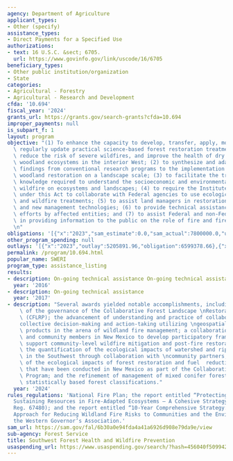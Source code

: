 ```yaml
---
agency: Department of Agriculture
applicant_types:
- Other (specify)
assistance_types:
- Direct Payments for a Specified Use
authorizations:
- text: 16 U.S.C. &sect; 6705.
  url: https://www.govinfo.gov/link/uscode/16/6705
beneficiary_types:
- Other public institution/organization
- State
categories:
- Agricultural - Forestry
- Agricultural - Research and Development
cfda: '10.694'
fiscal_year: '2024'
grants_url: https://grants.gov/search-grants?cfda=10.694
improper_payments: null
is_subpart_f: 1
layout: program
objective: "(1) To enhance the capacity to develop, transfer, apply, monitor, and\
  \ regularly update practical science-based forest restoration treatments that will\
  \ reduce the risk of severe wildfires, and improve the health of dry forest and\
  \ woodland ecosystems in the interior West; (2) to synthesize and adapt scientific\
  \ findings from conventional research programs to the implementation of forest and\
  \ woodland restoration on a landscape scale; (3) to facilitate the transfer of interdisciplinary\
  \ knowledge required to understand the socioeconomic and environmental impacts of\
  \ wildfire on ecosystems and landscapes; (4) to require the Institutes established\
  \ under this Act to collaborate with Federal agencies to use ecological restoration\
  \ and wildfire treatments; (5) to assist land managers in restoration-based applications\
  \ and new management technologies; (6) to provide technical assistance to collaborative\
  \ efforts by affected entities; and (7) to assist Federal and non-Federal land managers\
  \ in providing information to the public on the role of fire and fire management.\r\
  \n"
obligations: '[{"x":"2023","sam_estimate":0.0,"sam_actual":7800000.0,"usa_spending_actual":7799998.25},{"x":"2024","sam_estimate":0.0,"sam_actual":6600000.0,"usa_spending_actual":6311889.09},{"x":"2025","sam_estimate":0.0,"sam_actual":6600000.0,"usa_spending_actual":-1265.43}]'
other_program_spending: null
outlays: '[{"x":"2023","outlay":5205891.96,"obligation":6599378.66},{"x":"2024","outlay":1469368.55,"obligation":6600000.0},{"x":"2025","outlay":0.0,"obligation":0.0}]'
permalink: /program/10.694.html
popular_name: SWERI
program_type: assistance_listing
results:
- description: On-going technical assistance On-going technical assistance
  year: '2016'
- description: On-going technical assistance
  year: '2017'
- description: "Several awards yielded notable accomplishments, including: an assessment\
    \ of the governance of the Collaborative Forest Landscape \nRestoration Program\
    \ (CFLRP); the advancement of understanding and practice of collaborative, \n\
    collective decision-making and action-taking utilizing \ngeospatial data and decision-support\
    \ products in the arena of wildland fire management; a collaboration with practitioners\
    \ and community members in New Mexico to develop participatory frameworks that\
    \ support community-level wildfire mitigation and post-fire restoration planning;\
    \ the quantification of the ecological impacts of watershed and riparian \nrestoration\
    \ in the Southwest through collaboration with \ncommunity partners; an evaluation\
    \ of the ecological impacts of forest restoration and fuel  reduction treatments\
    \ that have been conducted in New Mexico as part of the Collaborative Forest Restoration\
    \ Program; and the refinement of management of mixed conifer forests by creating\
    \ statistically based forest classifications."
  year: '2024'
rules_regulations: 'National Fire Plan; the report entitled “Protecting People and
  Sustaining Resources in Fire-Adapted Ecosystems – A Cohesive Strategy” (65 Fed.
  Reg. 67480); and the report entitled “10-Year Comprehensive Strategy: A Collaborative
  Approach for Reducing Wildland Fire Risks to Communities and the Environment” of
  the Western Governor’s Association.'
sam_url: https://sam.gov/fal/6b30a0e94fda4a41a6926d908e79da9e/view
sub-agency: Forest Service
title: Southwest Forest Health and Wildfire Prevention
usaspending_url: https://www.usaspending.gov/search/?hash=456040f50994273802f95dc6fdbcf5d0
---
```

